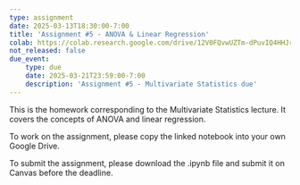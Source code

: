 ```yaml
---
type: assignment
date: 2025-03-13T18:30:00-7:00
title: 'Assignment #5 - ANOVA & Linear Regression'
colab: https://colab.research.google.com/drive/12V0FQvwUZTm-dPuvIQ4HHJrQjrG7PQYk?usp=sharing
not_released: false
due_event: 
    type: due
    date: 2025-03-21T23:59:00-7:00
    description: 'Assignment #5 - Multivariate Statistics due'
---
```

This is the homework corresponding to the Multivariate Statistics lecture. It covers the concepts of ANOVA and linear regression.

To work on the assignment, please copy the linked notebook into your own Google Drive. 

To submit the assignment, please download the .ipynb file and submit it on Canvas before the deadline.
